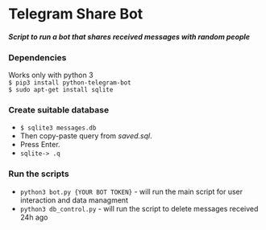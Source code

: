 # Telegram Share Bot
#### *Script to run a bot that shares received messages with random people*

### Dependencies
Works only with python 3 <br />
`$ pip3 install python-telegram-bot` <br />
`$ sudo apt-get install sqlite`

### Create suitable database 
- `$ sqlite3 messages.db` <br />
- Then copy-paste query from *saved.sql*. <br />
- Press Enter.
- `sqlite-> .q`

### Run the scripts
- `python3 bot.py {YOUR BOT TOKEN}` - will run the main script for user interaction and data managment
- `python3 db_control.py` - will run the script to delete messages received 24h ago
